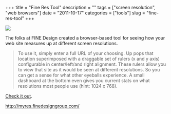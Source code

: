 +++
title = "Fine Res Tool"
description = ""
tags = ["screen resolution", "web browsers"]
date = "2011-10-17"
categories = ["tools"]
slug = "fine-res-tool"
+++


<div class="tool-screenshot mb1"><a href="http://myres.finedesigngroup.com/"><img id="bluga-thumbnail-2767" class="bluga-thumbnail custom" src="//media.konigi.com/bluga/
wt5230750a0e39f_custom.jpg"/></a></div><p>The folks at FINE Design created a browser-based tool for seeing how your web site measures up at different screen resolutions.</p>

<p><blockquote>To use it, simply enter a full URL of your choosing. Up pops that location superimposed with a draggable set of rulers  (x and y axis) configurable in center/left/and right alignment. These rulers allow you to view that site as it would be seen at different resolutions. So you can get a sense for what other eyeballs experience. A small dashboard at the bottom even gives you current stats on what resolutions most people use (hint: 1024 x 768).</blockquote></p>

<p><a href="http://myres.finedesigngroup.com/">Check it out</a>.</p>

  
<p><a href="http://myres.finedesigngroup.com/">http://myres.finedesigngroup.com/</a></p>
      
